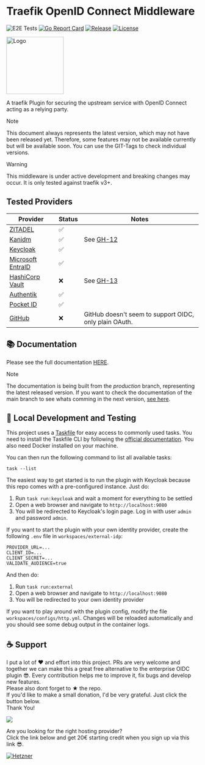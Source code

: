 # Traefik OpenID Connect Middleware

![E2E Tests](https://img.shields.io/github/actions/workflow/status/sevensolutions/traefik-oidc-auth/.github%2Fworkflows%2Fe2e-tests.yml?logo=github&label=E2E%20Tests&color=green)
[![Go Report Card](https://goreportcard.com/badge/github.com/sevensolutions/traefik-oidc-auth)](https://goreportcard.com/report/github.com/sevensolutions/traefik-oidc-auth)
[![Release](https://img.shields.io/github/v/release/sevensolutions/traefik-oidc-auth?label=Release)](https://github.com/sevensolutions/traefik-oidc-auth/releases/latest)
[![License](https://img.shields.io/badge/License-MIT-green.svg)](https://github.com/sevensolutions/traefik-oidc-auth/blob/main/LICENSE)

<p align="left" style="text-align:left;">
  <a href="https://github.com/sevensolutions/traefik-oidc-auth">
    <img alt="Logo" src=".assets/icon.png" width="150" />
  </a>
</p>

A traefik Plugin for securing the upstream service with OpenID Connect acting as a relying party.

> [!NOTE]
> This document always represents the latest version, which may not have been released yet.
> Therefore, some features may not be available currently but will be available soon.
> You can use the GIT-Tags to check individual versions.

> [!WARNING]
> This middleware is under active development and breaking changes may occur.
> It is only tested against traefik v3+.

## Tested Providers

| Provider | Status | Notes |
|---|---|---|
| [ZITADEL](https://zitadel.com/) | ✅ | |
| [Kanidm](https://github.com/kanidm/kanidm) | ✅ | See [GH-12](https://github.com/sevensolutions/traefik-oidc-auth/issues/12) |
| [Keycloak](https://github.com/keycloak/keycloak) | ✅ | |
| [Microsoft EntraID](https://learn.microsoft.com/de-de/entra/identity/) | ✅ | |
| [HashiCorp Vault](https://www.vaultproject.io/) | ❌ | See [GH-13](https://github.com/sevensolutions/traefik-oidc-auth/issues/13) |
| [Authentik](https://goauthentik.io/) | ✅ | |
| [Pocket ID](https://github.com/stonith404/pocket-id) | ✅ | |
| [GitHub](https://github.com) | ❌ | GitHub doesn't seem to support OIDC, only plain OAuth. |

## 📚 Documentation

Please see the full documentation [HERE](https://traefik-oidc-auth.sevensolutions.cc/).

> [!NOTE]
> The documentation is being built from the *production* branch, representing the latest released version.
> If you want to check the documentation of the main branch to see whats comming in the next version, [see here](https://main.traefik-oidc-auth.pages.dev/).

## 🧪 Local Development and Testing

This project uses a [Taskfile](https://taskfile.dev/) for easy access to commonly used tasks. You need to install the Taskfile CLI by following the [official documentation](https://taskfile.dev/installation/). You also need Docker installed on your machine.

You can then run the following command to list all available tasks:

```
task --list
```

The easiest way to get started is to run the plugin with Keycloak because this repo comes with a pre-configured instance.
Just do:

1. Run `task run:keycloak` and wait a moment for everything to be settled
2. Open a web browser and navigate to `http://localhost:9080`
3. You will be redirected to Keycloak's login page. Log in with user `admin` and password `admin`.


If you want to start the plugin with your own identity provider, create the following `.env` file in `workspaces/external-idp`:

```
PROVIDER_URL=...
CLIENT_ID=...
CLIENT_SECRET=...
VALIDATE_AUDIENCE=true
```

And then do:
1. Run `task run:external`
2. Open a web browser and navigate to `http://localhost:9080`
3. You will be redirected to your own identity provider

If you want to play around with the plugin config, modify the file `workspaces/configs/http.yml`.
Changes will be reloaded automatically and you should see some debug output in the container logs.

## ☕ Support

I put a lot of ❤️ and effort into this project. PRs are very welcome and together we can make this a great free alternative to the enterprise OIDC plugin 😎.
Every contribution helps me to improve it, fix bugs and develop new features.  
Please also dont forget to ★ the repo.  
If you'd like to make a small donation, I'd be very grateful. Just click the button below.  
Thank You!

[![](https://img.shields.io/static/v1?label=Sponsor&color=blue&message=%E2%9D%A4&logo=GitHub)](https://github.com/sponsors/sevensolutions)

Are you looking for the right hosting provider?  
Click the link below and get 20€ starting credit when you sign up via this link 😎.

[![Hetzner](https://a11ybadges.com/badge?logo=hetzner)](https://hetzner.cloud/?ref=98cdlRHw6PL5)
